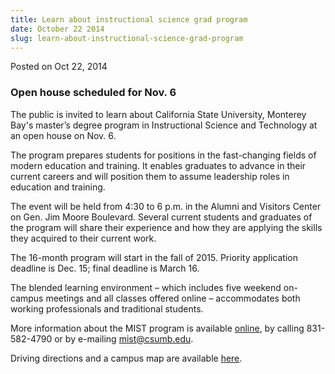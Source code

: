 ```yaml
---
title: Learn about instructional science grad program
date: October 22 2014
slug: learn-about-instructional-science-grad-program
---
```





<span class="date">Posted on Oct 22, 2014    </span>
<h3>Open house scheduled for Nov. 6</h3>
<p>The public is invited to learn about California State
University, Monterey Bay&apos;s master&#x2019;s degree program in Instructional
Science and Technology at an open house on Nov. 6.</p>
<p>The program prepares students for positions in the fast-changing
fields of modern education and training. It enables graduates to
advance in their current careers and will position them to assume
leadership roles in education and training.</p>
<p>The event will be held from 4:30 to 6 p.m. in the Alumni and
Visitors Center on Gen. Jim Moore Boulevard. Several current
students and graduates of the program will share their experience
and how they are applying the skills they acquired to their current
work.</p>
<p>The 16-month program will start in the fall of 2015. Priority
application deadline is Dec. 15; final deadline is March 16.</p>
<p>The blended learning environment &#x2013; which includes five weekend
on-campus meetings and all classes offered online &#x2013; accommodates
both working professionals and traditional students.</p>
<p>More information about the MIST program is available <a href="http://itcd.csumb.edu/mist" rel="nofollow">online</a>, by calling
831-582-4790 or by e-mailing <a href="mailto:mist@csumb.edu">mist@csumb.edu</a>.</p>
<p>Driving directions and a campus map are available <a href="http://csumb.edu/maps" rel="nofollow">here</a>.</p>





